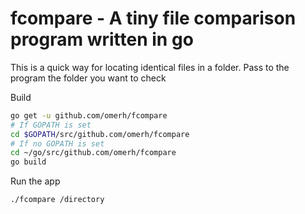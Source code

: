 # fcompare - A tiny file comparison program written in go

This is a quick way for locating identical files in a folder.
Pass to the program the folder you want to check

Build

```bash
go get -u github.com/omerh/fcompare
# If GOPATH is set
cd $GOPATH/src/github.com/omerh/fcompare
# If no GOPATH is set
cd ~/go/src/github.com/omerh/fcompare
go build
```

Run the app

```bash
./fcompare /directory
```
